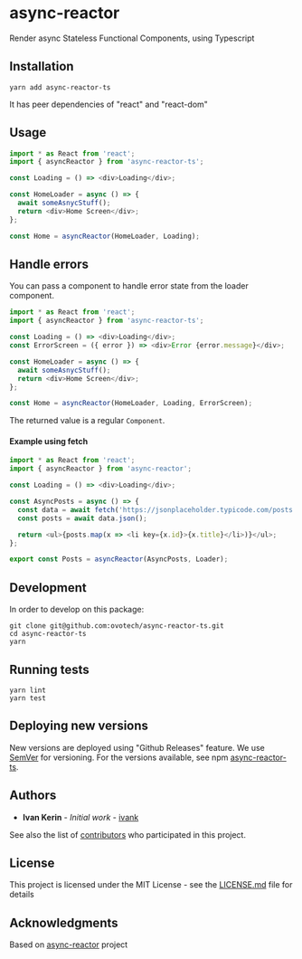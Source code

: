 # async-reactor

Render async Stateless Functional Components, using Typescript

## Installation

```shell
yarn add async-reactor-ts
```

It has peer dependencies of "react" and "react-dom"

## Usage

```js
import * as React from 'react';
import { asyncReactor } from 'async-reactor-ts';

const Loading = () => <div>Loading</div>;

const HomeLoader = async () => {
  await someAsnycStuff();
  return <div>Home Screen</div>;
};

const Home = asyncReactor(HomeLoader, Loading);
```

## Handle errors

You can pass a component to handle error state from the loader component.

```js
import * as React from 'react';
import { asyncReactor } from 'async-reactor-ts';

const Loading = () => <div>Loading</div>;
const ErrorScreen = ({ error }) => <div>Error {error.message}</div>;

const HomeLoader = async () => {
  await someAsnycStuff();
  return <div>Home Screen</div>;
};

const Home = asyncReactor(HomeLoader, Loading, ErrorScreen);
```

The returned value is a regular `Component`.

#### Example using fetch

```js
import * as React from 'react';
import { asyncReactor } from 'async-reactor';

const Loading = () => <div>Loading</div>;

const AsyncPosts = async () => {
  const data = await fetch('https://jsonplaceholder.typicode.com/posts');
  const posts = await data.json();

  return <ul>{posts.map(x => <li key={x.id}>{x.title}</li>)}</ul>;
};

export const Posts = asyncReactor(AsyncPosts, Loader);
```

## Development

In order to develop on this package:

```shell
git clone git@github.com:ovotech/async-reactor-ts.git
cd async-reactor-ts
yarn
```

## Running tests

```shell
yarn lint
yarn test
```

## Deploying new versions

New versions are deployed using "Github Releases" feature.
We use [SemVer](http://semver.org/) for versioning. For the versions available, see npm [async-reactor-ts](https://www.npmjs.com/package/@ovotech/async-reactor).

## Authors

- **Ivan Kerin** - _Initial work_ - [ivank](https://github.com/ivank)

See also the list of [contributors](https://github.com/your/project/contributors) who participated in this project.

## License

This project is licensed under the MIT License - see the [LICENSE.md](LICENSE.md) file for details

## Acknowledgments

Based on [async-reactor](https://github.com/xtuc/async-reactor/blob/master/README.md) project
